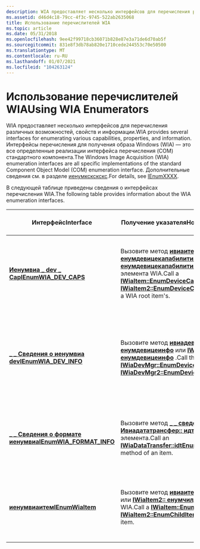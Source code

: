 ```yaml
---
description: WIA предоставляет несколько интерфейсов для перечисления различных возможностей, свойств и информации.
ms.assetid: d46d4c18-79cc-4f3c-9745-522ab2635068
title: Использование перечислителей WIA
ms.topic: article
ms.date: 05/31/2018
ms.openlocfilehash: 9ee42f99718cb36071b828e87e3a71de6d70ab5f
ms.sourcegitcommit: 831e8f3db78ab820e1710cede244553c70e50500
ms.translationtype: MT
ms.contentlocale: ru-RU
ms.lasthandoff: 01/07/2021
ms.locfileid: "104263124"
---
```

# <a name="using-wia-enumerators"></a><span data-ttu-id="f4eb2-103">Использование перечислителей WIA</span><span class="sxs-lookup"><span data-stu-id="f4eb2-103">Using WIA Enumerators</span></span>

<span data-ttu-id="f4eb2-104">WIA предоставляет несколько интерфейсов для перечисления различных возможностей, свойств и информации.</span><span class="sxs-lookup"><span data-stu-id="f4eb2-104">WIA provides several interfaces for enumerating various capabilities, properties, and information.</span></span> <span data-ttu-id="f4eb2-105">Интерфейсы перечисления для получения образа Windows (WIA) — это все определенные реализации интерфейса перечисления (COM) стандартного компонента.</span><span class="sxs-lookup"><span data-stu-id="f4eb2-105">The Windows Image Acquisition (WIA) enumeration interfaces are all specific implementations of the standard Component Object Model (COM) enumeration interface.</span></span> <span data-ttu-id="f4eb2-106">Дополнительные сведения см. в разделе [иенумкскскскс](/previous-versions//ms680089(v=vs.85)).</span><span class="sxs-lookup"><span data-stu-id="f4eb2-106">For details, see [IEnumXXXX](/previous-versions//ms680089(v=vs.85)).</span></span>

<span data-ttu-id="f4eb2-107">В следующей таблице приведены сведения о интерфейсах перечисления WIA.</span><span class="sxs-lookup"><span data-stu-id="f4eb2-107">The following table provides information about the WIA enumeration interfaces.</span></span> 

| <span data-ttu-id="f4eb2-108">Интерфейс</span><span class="sxs-lookup"><span data-stu-id="f4eb2-108">Interface</span></span>                                                   | <span data-ttu-id="f4eb2-109">Получение указателя</span><span class="sxs-lookup"><span data-stu-id="f4eb2-109">How to Obtain a Pointer</span></span>                                                                                                                                                                                    | <span data-ttu-id="f4eb2-110">Область использования</span><span class="sxs-lookup"><span data-stu-id="f4eb2-110">Used For</span></span>                                                                                                                             |
|-------------------------------------------------------------|------------------------------------------------------------------------------------------------------------------------------------------------------------------------------------------------------------|--------------------------------------------------------------------------------------------------------------------------------------|
| [<span data-ttu-id="f4eb2-111">**Иенумвиа \_ dev \_ Cap**</span><span class="sxs-lookup"><span data-stu-id="f4eb2-111">**IEnumWIA\_DEV\_CAPS**</span></span>](/windows/desktop/api/wia_xp/nn-wia_xp-ienumwia_dev_caps)       | <span data-ttu-id="f4eb2-112">Вызовите метод [**ивиаитем:: енумдевицекапабилитиес**](/windows/desktop/api/wia_xp/nf-wia_xp-iwiaitem-enumdevicecapabilities) или [**IWiaItem2:: енумдевицекапабилитиес**](-wia-iwiaitem2-enumdevicecapabilities.md) для корневого элемента WIA.</span><span class="sxs-lookup"><span data-stu-id="f4eb2-112">Call a [**IWiaItem::EnumDeviceCapabilities**](/windows/desktop/api/wia_xp/nf-wia_xp-iwiaitem-enumdevicecapabilities) or [**IWiaItem2::EnumDeviceCapabilities**](-wia-iwiaitem2-enumdevicecapabilities.md) method of a WIA root item's.</span></span> | <span data-ttu-id="f4eb2-113">Перечисляет возможности аппаратного устройства WIA, такие как команды и события устройства.</span><span class="sxs-lookup"><span data-stu-id="f4eb2-113">Enumerates the capabilities of a WIA hardware device, such as device commands and events.</span></span>                                            |
| [<span data-ttu-id="f4eb2-114">**\_ \_ Сведения о иенумвиа dev**</span><span class="sxs-lookup"><span data-stu-id="f4eb2-114">**IEnumWIA\_DEV\_INFO**</span></span>](/windows/desktop/api/wia_xp/nn-wia_xp-ienumwia_dev_info)       | <span data-ttu-id="f4eb2-115">Вызовите метод [**ивиадевмгр:: енумдевицеинфо**](/windows/desktop/api/wia_xp/nf-wia_xp-iwiadevmgr-enumdeviceinfo) или [**IWiaDevMgr2:: енумдевицеинфо**](-wia-iwiadevmgr2-enumdeviceinfo.md) .</span><span class="sxs-lookup"><span data-stu-id="f4eb2-115">Call the [**IWiaDevMgr::EnumDeviceInfo**](/windows/desktop/api/wia_xp/nf-wia_xp-iwiadevmgr-enumdeviceinfo) or [**IWiaDevMgr2::EnumDeviceInfo**](-wia-iwiadevmgr2-enumdeviceinfo.md) method.</span></span>                                            | <span data-ttu-id="f4eb2-116">Перечисляет доступные устройства WIA и предоставляет указатели на их интерфейсы [**ивиапропертистораже**](/windows/desktop/api/wia_xp/nn-wia_xp-iwiapropertystorage) .</span><span class="sxs-lookup"><span data-stu-id="f4eb2-116">Enumerates available WIA devices, and provides pointers to their [**IWiaPropertyStorage**](/windows/desktop/api/wia_xp/nn-wia_xp-iwiapropertystorage) interfaces.</span></span> |
| [<span data-ttu-id="f4eb2-117">**\_ \_ Сведения о формате иенумвиа**</span><span class="sxs-lookup"><span data-stu-id="f4eb2-117">**IEnumWIA\_FORMAT\_INFO**</span></span>](/windows/desktop/api/wia_xp/nn-wia_xp-ienumwia_format_info) | <span data-ttu-id="f4eb2-118">Вызовите метод [**\_ \_ сведений о формате Ивиадататрансфер:: идтенумвиа**](/windows/desktop/api/wia_xp/nf-wia_xp-iwiadatatransfer-idtenumwia_format_info) элемента.</span><span class="sxs-lookup"><span data-stu-id="f4eb2-118">Call an [**IWiaDataTransfer::idtEnumWIA\_FORMAT\_INFO**](/windows/desktop/api/wia_xp/nf-wia_xp-iwiadatatransfer-idtenumwia_format_info) method of an item.</span></span>                                                                              | <span data-ttu-id="f4eb2-119">Перечисляет все сведения о формате изображения, предоставляемые элементом WIA.</span><span class="sxs-lookup"><span data-stu-id="f4eb2-119">Enumerates all image format information that a WIA item provides.</span></span>                                                                    |
| [<span data-ttu-id="f4eb2-120">**иенумвиаитем**</span><span class="sxs-lookup"><span data-stu-id="f4eb2-120">**IEnumWiaItem**</span></span>](/windows/desktop/api/wia_xp/nn-wia_xp-ienumwiaitem)                   | <span data-ttu-id="f4eb2-121">Вызовите метод [**ивиаитем:: енумчилдитемс**](/windows/desktop/api/wia_xp/nf-wia_xp-iwiaitem-enumchilditems) или [**IWiaItem2:: енумчилдитемс**](-wia-iwiaitem2-enumchilditems.md) элемента WIA.</span><span class="sxs-lookup"><span data-stu-id="f4eb2-121">Call a [**IWiaItem::EnumChildItems**](/windows/desktop/api/wia_xp/nf-wia_xp-iwiaitem-enumchilditems) or [**IWiaItem2::EnumChildItems**](-wia-iwiaitem2-enumchilditems.md) method of WIA item.</span></span>                                          | <span data-ttu-id="f4eb2-122">Перечисляет дочерние элементы элемента WIA, представляющего либо устройство, либо папку.</span><span class="sxs-lookup"><span data-stu-id="f4eb2-122">Enumerates the child items of a WIA item that represents either a device or a folder.</span></span>                                                |



 

 

 
